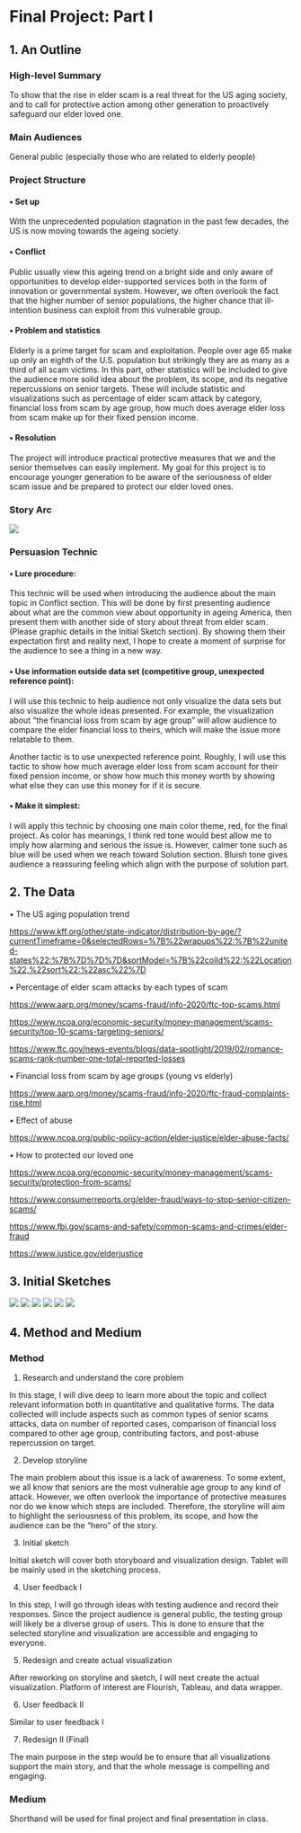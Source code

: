 # Final Project: Part I

## 1. An Outline

###	High-level Summary
To show that the rise in elder scam is a real threat for the US aging society, and to call for protective action among other generation to proactively safeguard our elder loved one. 

###	Main Audiences
General public (especially those who are related to elderly people)

### Project Structure
#### •	  Set up
With the unprecedented population stagnation in the past few decades, the US is now moving towards the ageing society.

#### •	  Conflict
Public usually view this ageing trend on a bright side and only aware of opportunities to develop elder-supported services both in the form of innovation or governmental system. However, we often overlook the fact that the higher number of senior populations, the higher chance that ill-intention business can exploit from this vulnerable group. 

#### •	  Problem and statistics
Elderly is a prime target for scam and exploitation. People over age 65 make up only an eighth of the U.S. population but strikingly they are as many as a third of all scam victims. In this part, other statistics will be included to give the audience more solid idea about the problem, its scope, and its negative repercussions on senior targets. These will include statistic and visualizations such as percentage of elder scam attack by category, financial loss from scam by age group, how much does average elder loss from scam make up for their fixed pension income. 

#### •	  Resolution
The project will introduce practical protective measures that we and the senior themselves can easily implement. My goal for this project is to encourage younger generation to be aware of the seriousness of elder scam issue and be prepared to protect our elder loved ones. 

### Story Arc

![](/1.png)

### Persuasion Technic 
#### •		Lure procedure: 
This technic will be used when introducing the audience about the main topic in Conflict section. This will be done by first presenting audience about what are the common view about opportunity in ageing America, then present them with another side of story about threat from elder scam. (Please graphic details in the Initial Sketch section). By showing them their expectation first and reality next, I hope to create a moment of surprise for the audience to see a thing in a new way. 

#### •		Use information outside data set (competitive group, unexpected reference point): 
I will use this technic to help audience not only visualize the data sets but also visualize the whole ideas presented. For example, the visualization about “the financial loss from scam by age group” will allow audience to compare the elder financial loss to theirs, which will make the issue more relatable to them. 

Another tactic is to use unexpected reference point. Roughly, I will use this tactic to show how much average elder loss from scam account for their fixed pension income, or show how much this money worth by showing what else they can use this money for if it is secure. 

#### •		Make it simplest: 
I will apply this technic by choosing one main color theme, red, for the final project. As color has meanings, I think red tone would best allow me to imply how alarming and serious the issue is. However, calmer tone such as blue will be used when we reach toward Solution section. Bluish tone gives audience a reassuring feeling which align with the purpose of solution part. 



## 2. The Data

•		 The US aging population trend 

https://www.kff.org/other/state-indicator/distribution-by-age/?currentTimeframe=0&selectedRows=%7B%22wrapups%22:%7B%22united-states%22:%7B%7D%7D%7D&sortModel=%7B%22colId%22:%22Location%22,%22sort%22:%22asc%22%7D  

•		 Percentage of elder scam attacks by each types of scam

https://www.aarp.org/money/scams-fraud/info-2020/ftc-top-scams.html

https://www.ncoa.org/economic-security/money-management/scams-security/top-10-scams-targeting-seniors/

https://www.ftc.gov/news-events/blogs/data-spotlight/2019/02/romance-scams-rank-number-one-total-reported-losses

•		 Financial loss from scam by age groups (young vs elderly) 

https://www.aarp.org/money/scams-fraud/info-2020/ftc-fraud-complaints-rise.html


•		 Effect of abuse

https://www.ncoa.org/public-policy-action/elder-justice/elder-abuse-facts/

•		 How to protected our loved one

https://www.ncoa.org/economic-security/money-management/scams-security/protection-from-scams/

https://www.consumerreports.org/elder-fraud/ways-to-stop-senior-citizen-scams/

https://www.fbi.gov/scams-and-safety/common-scams-and-crimes/elder-fraud

https://www.justice.gov/elderjustice




## 3. Initial Sketches

![](/2.png)
![](/3.png)
![](/4.png)
![](/5.png)
![](/6.png)
![](/7.png)



## 4. Method and Medium

### Method

1.	Research and understand the core problem

In this stage, I will dive deep to learn more about the topic and collect relevant information both in quantitative and qualitative forms. The data collected will include aspects such as common types of senior scams attacks, data on number of reported cases, comparison of financial loss compared to other age group, contributing factors, and post-abuse repercussion on target. 

2.	Develop storyline 

The main problem about this issue is a lack of awareness. To some extent, we all know that seniors are the most vulnerable age group to any kind of attack.  However, we often overlook the importance of protective measures nor do we know which steps are included. Therefore, the storyline will aim to highlight the seriousness of this problem, its scope, and how the audience can be the “hero” of the story. 

3.	Initial sketch 

Initial sketch will cover both storyboard and visualization design.  Tablet will be mainly used in the sketching process.

4.	User feedback I

In this step, I will go through ideas with testing audience and record their responses. Since the project audience is general public, the testing group will likely be a diverse group of users. This is done to ensure that the selected storyline and visualization are accessible and engaging to everyone. 

5.	Redesign and create actual visualization

After reworking on storyline and sketch, I will next create the actual visualization. Platform of interest are Flourish, Tableau, and data wrapper. 

6.	User feedback II

Similar to user feedback I

7.	Redesign II (Final)

The main purpose in the step would be to ensure that all visualizations support the main story, and that the whole message is compelling and engaging. 

### Medium
Shorthand will be used for final project and final presentation in class.

